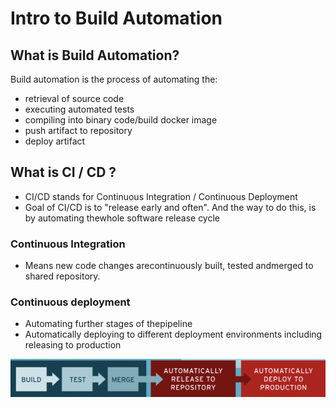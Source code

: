 # Intro to Build Automation

## What is Build Automation? 
Build automation is the process of automating the:
* retrieval of source code
* executing automated tests
* compiling into binary code/build docker image
* push artifact to repository
* deploy artifact

## What is CI / CD ?
* CI/CD stands for Continuous Integration / Continuous Deployment
* Goal of CI/CD is to "release early and often". And the way to do this, is by automating thewhole software release cycle

### Continuous Integration
* Means new code changes arecontinuously built, tested andmerged to shared repository.

### Continuous deployment
* Automating further stages of thepipeline
* Automatically deploying to different deployment environments including releasing to production<br/>
<img src="./images/ci_cd.png" alt="my-image">